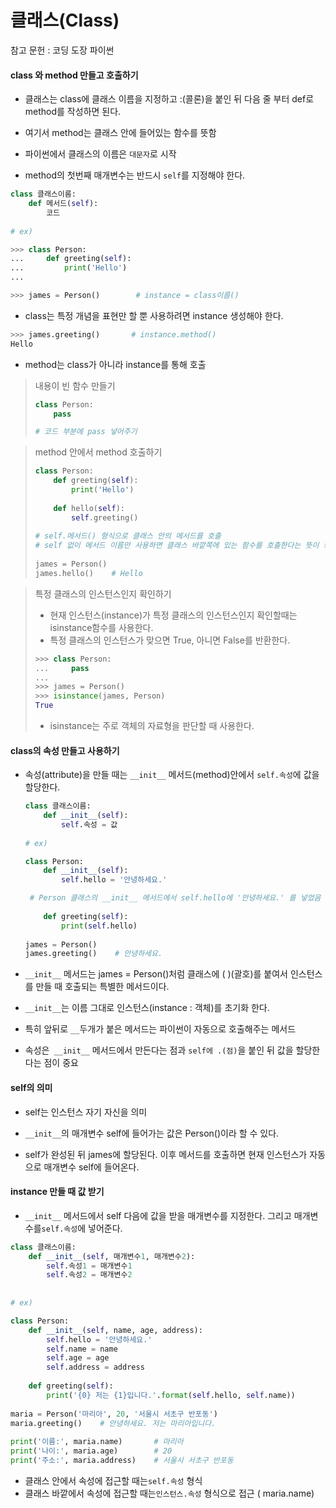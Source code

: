# 클래스(Class)

참고 문헌  : 코딩 도장 파이썬



#### class 와 method 만들고 호출하기

- 클래스는 class에 클래스 이름을 지정하고 :(콜론)을 붙인 뒤 다음 줄 부터 def로 method를 작성하면 된다.
- 여기서 method는 클래스 안에 들어있는 함수를 뜻함
- 파이썬에서 클래스의 이름은 `대문자`로 시작

- method의 첫번째 매개변수는 반드시  `self`를 지정해야 한다.

```python
class 클래스이름:
    def 메서드(self):
        코드
        
# ex)

>>> class Person:
...     def greeting(self):
...         print('Hello')
...

>>> james = Person()        # instance = class이름()
```

- class는 특정 개념을 표현만 할 뿐 사용하려면 instance 생성해야 한다.



```python
>>> james.greeting()       # instance.method()
Hello 
```

- method는 class가 아니라 instance를 통해 호출



> 내용이 빈 함수 만들기
>
> ```python
> class Person:
>     pass
> 
> # 코드 부분에 pass 넣어주기
> ```



> method 안에서 method 호출하기
>
> ```python
> class Person:
>     def greeting(self):
>         print('Hello')
>  
>     def hello(self):
>         self.greeting()   
>         
> # self.메서드() 형식으로 클래스 안의 메서드를 호출
> # self 없이 메서드 이름만 사용하면 클래스 바깥쪽에 있는 함수를 호출한다는 뜻이 되므로 주의해야 한다.
>  
> james = Person()
> james.hello()    # Hello
> ```



> 특정 클래스의 인스턴스인지 확인하기
>
> - 현재 인스턴스(instance)가 특정 클래스의 인스턴스인지 확인할때는 isinstance함수를 사용한다.
> - 특정 클래스의 인스턴스가 맞으면 True, 아니면 False를 반환한다.
>
> ```python
> >>> class Person:
> ...     pass
> ...
> >>> james = Person()
> >>> isinstance(james, Person)
> True
> ```
>
> - isinstance는 주로 객체의 자료형을 판단할 때 사용한다.



#### class의 속성 만들고 사용하기

- 속성(attribute)을 만들 때는 `__init__` 메서드(method)안에서 `self.속성`에 값을 할당한다.

  ```python
  class 클래스이름:
      def __init__(self):
          self.속성 = 값
          
  # ex)        
  
  class Person:
      def __init__(self):
          self.hello = '안녕하세요.'  
  
   # Person 클래스의 __init__ 메서드에서 self.hello에 '안녕하세요.' 를 넣었음
   
      def greeting(self):
          print(self.hello)   
   
  james = Person()
  james.greeting()    # 안녕하세요.
  ```

- `__init__` 메서드는  james = Person()처럼 클래스에 ( )(괄호)를 붙여서 인스턴스를 만들 때 호출되는 특별한 메서드이다.
- `__init__`는 이름 그대로 인스턴스(instance : 객체)를 초기화 한다.
- 특히 앞뒤로 `__`두개가 붙은 메서드는 파이썬이 자동으로 호출해주는 메서드

- 속성은` __init__` 메서드에서 만든다는 점과 `self에 .(점)`을 붙인 뒤 값을 할당한다는 점이 중요



#### self의 의미

- self는 인스턴스 자기 자신을 의미

- `__init__`의 매개변수 self에 들어가는 값은 Person()이라 할 수 있다.

-  self가 완성된 뒤 james에 할당된다. 이후 메서드를 호출하면 현재 인스턴스가 자동으로 매개변수 self에 들어온다.



#### instance 만들 때 값 받기

- `__init__` 메서드에서 self 다음에 값을 받을 매개변수를 지정한다. 그리고 매개변수를`self.속성`에 넣어준다.

```python
class 클래스이름:
    def __init__(self, 매개변수1, 매개변수2):
        self.속성1 = 매개변수1
        self.속성2 = 매개변수2
        
        
# ex)

class Person:
    def __init__(self, name, age, address):
        self.hello = '안녕하세요.'
        self.name = name
        self.age = age
        self.address = address
 
    def greeting(self):
        print('{0} 저는 {1}입니다.'.format(self.hello, self.name))
 
maria = Person('마리아', 20, '서울시 서초구 반포동')
maria.greeting()    # 안녕하세요. 저는 마리아입니다.
 
print('이름:', maria.name)       # 마리아
print('나이:', maria.age)        # 20
print('주소:', maria.address)    # 서울시 서초구 반포동

```

- 클래스 안에서 속성에 접근할 때는`self.속성` 형식
- 클래스 바깥에서 속성에 접근할 때는`인스턴스.속성` 형식으로 접근                     ( maria.name)



